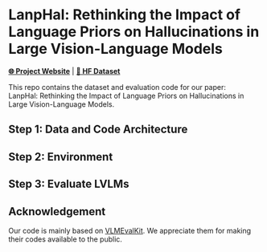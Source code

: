 # LanpHal: Rethinking the Impact of Language Priors on Hallucinations in Large Vision-Language Models

[**🌐 Project Website**](https://wu-zongyu.github.io/LanpHal/) |  [**🤗 HF Dataset**](https://huggingface.co/datasets/ZongyuWu/LanpHal)

<!-- [**📖 arXiv**]() | -->



This repo contains the dataset and evaluation code for our paper:   
LanpHal: Rethinking the Impact of Language Priors on Hallucinations in Large Vision-Language Models.


## Step 1: Data and Code Architecture


## Step 2: Environment



## Step 3: Evaluate LVLMs

## Acknowledgement
Our code is mainly based on [VLMEvalKit](https://github.com/open-compass/VLMEvalKit). We appreciate them for making their codes available to the public.
